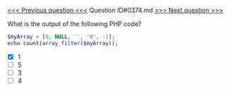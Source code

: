 [<<< Previous question <<<](0373.md)  Question ID#0374.md  [>>> Next question >>>](0375.md) 

What is the output of the following PHP code?
```php
$myArray = [0, NULL, '', '0', -1];
echo count(array_filter($myArray));
```

- [x] 1
- [ ] 5
- [ ] 3
- [ ] 4
